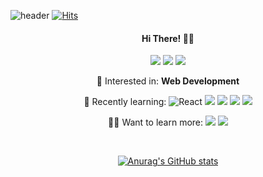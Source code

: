 
![header](https://capsule-render.vercel.app/api?type=waving&color=04188A&height=150&section=header&text=jerimo&fontColor=E1DBF4&fontSize=90&animation=twinkling)
[![Hits](https://hits.seeyoufarm.com/api/count/incr/badge.svg?url=https://github.com/jerimo&count_bg=%236C59EF&title_bg=%23500EE9&icon=&icon_color=%23E7E7E7&title=%F0%9F%9A%80+hits+++&edge_flat=false)](https://hits.seeyoufarm.com)
<div align='center'>
  <h4> Hi There! 🙋‍♀️</h4>
  
  
  
  <a href="https://jerimo.github.io/" target="_blank"><img src="https://img.shields.io/badge/Blog-181717?style=flat-square&logo=Github&logoColor=white"/></a>
  <a href="mailto:bion239@naver.com" target="_blank"><img src="https://img.shields.io/badge/Mail-03C75A?style=flat-square&logo=Naver&logoColor=white"/></a>
  <a href="https://www.miricanvas.com/v/1h7y90" target="_blank"><img src="https://img.shields.io/badge/Portfolio-668cff?style=flat-square&logo=Imgur&logoColor=white"/></a>

👾 Interested in: **Web Development**
  
🚀 Recently learning: 
  <img alt="React" src="https://img.shields.io/badge/-React-45b8d8?style=flat-square&logo=react&logoColor=white" />
  <a href="https://jerimo.github.io/" target="_blank"><img src="https://img.shields.io/badge/Vue.js-4FC08D?style=flat-square&logo=Vue.js&logoColor=white"/></a>
  <a href="https://jerimo.github.io/" target="_blank"><img src="https://img.shields.io/badge/Django-092E20?style=flat-square&logo=Django&logoColor=white"/></a>
  <a href="https://jerimo.github.io/" target="_blank"><img src="https://img.shields.io/badge/Jupyter-F37626?style=flat-square&logo=Jupyter&logoColor=white"/></a>
  <a href="https://jerimo.github.io/" target="_blank"><img src="https://img.shields.io/badge/Express-000000?style=flat-square&logo=Express&logoColor=white"/></a>
  
👩‍💻 Want to learn more: 
  <a href="https://jerimo.github.io/" target="_blank"><img src="https://img.shields.io/badge/TypeScript-3178C6?style=flat-square&logo=TypeScript&logoColor=white"/></a>
  <a href="https://jerimo.github.io/" target="_blank"><img src="https://img.shields.io/badge/Redux-764ABC?style=flat-square&logo=Redux&logoColor=white"/></a>


  
  
  
  <br />
  
  
  <!--
 <h4>기술 스택</h4>
  <a href="#"><img src="https://img.shields.io/badge/React-61DAFB?style=flat&logo=React&logoColor=black"/></a>
  <a href="#"><img src="https://img.shields.io/badge/Vue.js-4FC08D?style=flat&logo=vue-dot-js&logoColor=white"/></a>
  <a href="#"><img src="https://img.shields.io/badge/JavaScript-F7DF1E?style=flat&logo=JavaScript&logoColor=black"/></a>
  <a href="#"><img src="https://img.shields.io/badge/CSS-1572B6?style=flat&logo=CSS3&logoColor=white"/></a>
  <a href="#"><img src="https://img.shields.io/badge/Netlify-00C7B7?style=flat&logo=Netlify&logoColor=white"/></a>
  <a href="#"><img src="https://img.shields.io/badge/MySQL-4479A1?style=flat&logo=MySQL&logoColor=white"/></a>
  <br />
  <a href="#"><img src="https://img.shields.io/badge/C++-00599C?style=flat&logo=c%2B%2B&logoColor=white"/></a>
  <a href="#"><img src="https://img.shields.io/badge/Python-3766AB?style=flat&logo=Python&logoColor=white"/></a>
  <a href="#"><img src="https://img.shields.io/badge/Git-F05032?style=flat&logo=Git&logoColor=white"/></a>
  <a href="#"><img src="https://img.shields.io/badge/SkLearn-F7931E?style=flat&logo=scikit-learn&logoColor=white"/></a>
  <br /><br /> -->
  
  [![Anurag's GitHub stats](https://github-readme-stats.vercel.app/api?username=jerimo&count_private=true&show_icons=true&theme=material-palenight)
](https://github.com/anuraghazra/github-readme-stats)
 
<div>
